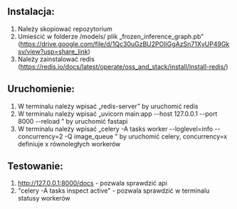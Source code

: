 ## Instalacja:
1. Należy skopiować repozytorium 
2. Umieścić w folderze /models/ plik „frozen_inference_graph.pb” (https://drive.google.com/file/d/1Qc30uGzBU2POIiGgAzSn71XyUP49Gksv/view?usp=share_link)
3. Należy zainstalować redis (https://redis.io/docs/latest/operate/oss_and_stack/install/install-redis/)

## Uruchomienie:
1. W terminalu należy wpisać „redis-server” by uruchomić redis
2. W terminalu należy wpisać „uvicorn main:app --host 127.0.0.1 --port 8000 --reload ” by uruchomić fastapi
3. W terminalu należy wpisać „celery -A tasks worker --loglevel=info --concurrency=2 -Q image_queue ” by uruchomić celery, concurrency=x definiuje x równoległych workerów 

## Testowanie:
1. http://127.0.0.1:8000/docs - pozwala sprawdzić api 
2. "celery -A tasks inspect active" - pozwala sprawdzić w terminalu statusy workerów 
